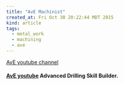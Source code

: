 ```yaml
---
title: "AvE Machinist"
created_at: Fri Oct 30 20:22:44 MDT 2015
kind: article
tags:
  - metal_work
  - machining
  - ave
---
```



<a href="https://www.youtube.com/channel/UChWv6Pn_zP0rI6lgGt3MyfA" target="_blank">AvE youtube channel</a>

<h4>
  <a href="https://www.youtube.com/watch?v=QhpOg186fks" target="_blank">AvE youtube</a>
  Advanced Drilling Skill Builder.
</h4>

<!--
html boilerplate
<a href="" target="_blank"></a>
<a name=""></a>
<img src="" width="400px">
<ul>
  <li></li>
</ul>
<pre>
</pre>
<pre><code>
</code></pre>
<math xmlns='http://www.w3.org/1998/Math/MathML' display='block'>
</math>
-->

